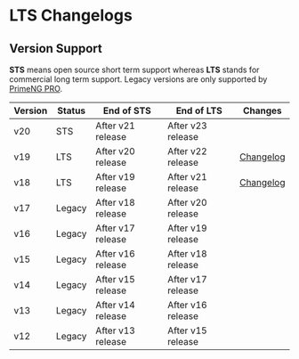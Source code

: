 # LTS Changelogs

## Version Support

**STS** means open source short term support whereas **LTS** stands for commercial long term support. Legacy versions are only supported by [PrimeNG PRO](https://primeng.org/support).

| Version | Status | End of STS | End of LTS | Changes |
|---------|--------|------------|------------|---------|
| v20 | STS | After v21 release | After v23 release | |
| v19 | LTS | After v20 release | After v22 release | [Changelog](./v19-LTS.md) |
| v18 | LTS | After v19 release | After v21 release | [Changelog](./v18-LTS.md) |
| v17 | Legacy | After v18 release | After v20 release | |
| v16 | Legacy | After v17 release | After v19 release | |
| v15 | Legacy | After v16 release | After v18 release | |
| v14 | Legacy | After v15 release | After v17 release | |
| v13 | Legacy | After v14 release | After v16 release | |
| v12 | Legacy | After v13 release | After v15 release | |